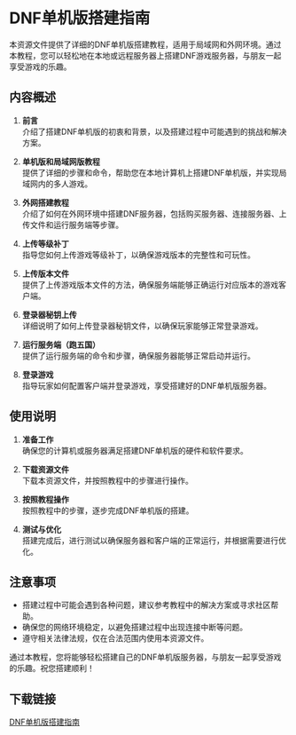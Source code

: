 # DNF单机版搭建指南

本资源文件提供了详细的DNF单机版搭建教程，适用于局域网和外网环境。通过本教程，您可以轻松地在本地或远程服务器上搭建DNF游戏服务器，与朋友一起享受游戏的乐趣。

## 内容概述

1. **前言**  
   介绍了搭建DNF单机版的初衷和背景，以及搭建过程中可能遇到的挑战和解决方案。

2. **单机版和局域网版教程**  
   提供了详细的步骤和命令，帮助您在本地计算机上搭建DNF单机版，并实现局域网内的多人游戏。

3. **外网搭建教程**  
   介绍了如何在外网环境中搭建DNF服务器，包括购买服务器、连接服务器、上传文件和运行服务端等步骤。

4. **上传等级补丁**  
   指导您如何上传游戏等级补丁，以确保游戏版本的完整性和可玩性。

5. **上传版本文件**  
   提供了上传游戏版本文件的方法，确保服务端能够正确运行对应版本的游戏客户端。

6. **登录器秘钥上传**  
   详细说明了如何上传登录器秘钥文件，以确保玩家能够正常登录游戏。

7. **运行服务端（跑五国）**  
   提供了运行服务端的命令和步骤，确保服务器能够正常启动并运行。

8. **登录游戏**  
   指导玩家如何配置客户端并登录游戏，享受搭建好的DNF单机版服务器。

## 使用说明

1. **准备工作**  
   确保您的计算机或服务器满足搭建DNF单机版的硬件和软件要求。

2. **下载资源文件**  
   下载本资源文件，并按照教程中的步骤进行操作。

3. **按照教程操作**  
   按照教程中的步骤，逐步完成DNF单机版的搭建。

4. **测试与优化**  
   搭建完成后，进行测试以确保服务器和客户端的正常运行，并根据需要进行优化。

## 注意事项

- 搭建过程中可能会遇到各种问题，建议参考教程中的解决方案或寻求社区帮助。
- 确保您的网络环境稳定，以避免搭建过程中出现连接中断等问题。
- 遵守相关法律法规，仅在合法范围内使用本资源文件。

通过本教程，您将能够轻松搭建自己的DNF单机版服务器，与朋友一起享受游戏的乐趣。祝您搭建顺利！

## 下载链接

[DNF单机版搭建指南](https://pan.quark.cn/s/3a7212b97d6a)